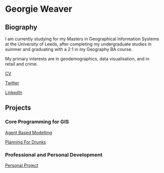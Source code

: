 # Georgie Weaver


## Biography

I am currently studying for my Masters in Geographical Information Systems at the University of Leeds, after completing my undergraduate studies in summer and graduating with a 2:1 in my Geography BA course.

My primary interests are in geodemographics, data visualisation, and in retail and crime.

[CV](georgieweaver.github.io/cv)

[Twitter](https://twitter.com/GWeaverGIS)

[LinkedIn](https://www.linkedin.com/in/georginaweaver/)

## Projects

### Core Programming for GIS


[Agent Based Modelling](georgieweaver.github.io/model)


[Planning For Drunks](georgieweaver.github.io/drunks)

### Professional and Personal Development


[Personal Project](georgieweaver.github.io/ppdproject)
